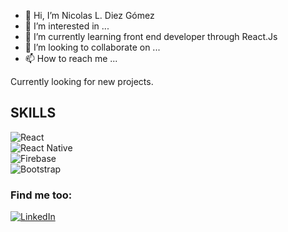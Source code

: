 - 👋 Hi, I’m Nicolas L. Diez Gómez
- 👀 I’m interested in ...
- 🌱 I’m currently learning front end developer through React.Js
- 💞️ I’m looking to collaborate on ...
- 📫 How to reach me ...

Currently looking for new projects.

## SKILLS
![React](https://img.shields.io/badge/ReactJs-61DAFB?style=plastic&logo=react&logoColor=white&labelColor=101010)<br/>
![React Native](https://img.shields.io/badge/ReactNative-61DAFB?style=plastic&logo=react&logoColor=white&labelColor=101010)<br/>
![Firebase](https://img.shields.io/badge/Firebase-FFCA28?style=plastic&logo=firebase&logoColor=white&labelColor=101010)<br/>
![Bootstrap](https://img.shields.io/badge/Bootstrap-7952B3?style=plastic&logo=bootstrap&logoColor=white&labelColor=101010)<br/>


### Find me too:
[![LinkedIn](https://img.shields.io/badge/LinkedIn-0077B5?style=for-the-badge&logo=linkedin&logoColor=white&labelColor=101010)](https://www.linkedin.com/in/lionel-diez-gómez/)



<!---
lionel1014/lionel1014 is a ✨ special ✨ repository because its `README.md` (this file) appears on your GitHub profile.
You can click the Preview link to take a look at your changes.
--->
